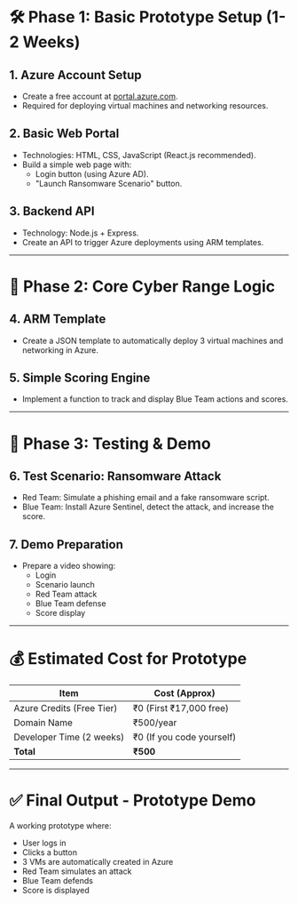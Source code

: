# 🛠️ Phase 1: Basic Prototype Setup (1-2 Weeks)

## 1. Azure Account Setup
- Create a free account at [portal.azure.com](https://portal.azure.com).
- Required for deploying virtual machines and networking resources.

## 2. Basic Web Portal
- Technologies: HTML, CSS, JavaScript (React.js recommended).
- Build a simple web page with:
  - Login button (using Azure AD).
  - "Launch Ransomware Scenario" button.

## 3. Backend API
- Technology: Node.js + Express.
- Create an API to trigger Azure deployments using ARM templates.

---

# 🚀 Phase 2: Core Cyber Range Logic

## 4. ARM Template
- Create a JSON template to automatically deploy 3 virtual machines and networking in Azure.

## 5. Simple Scoring Engine
- Implement a function to track and display Blue Team actions and scores.

---

# 🧪 Phase 3: Testing & Demo

## 6. Test Scenario: Ransomware Attack
- Red Team: Simulate a phishing email and a fake ransomware script.
- Blue Team: Install Azure Sentinel, detect the attack, and increase the score.

## 7. Demo Preparation
- Prepare a video showing:
  - Login
  - Scenario launch
  - Red Team attack
  - Blue Team defense
  - Score display

---

# 💰 Estimated Cost for Prototype

| Item                      | Cost (Approx)           |
|---------------------------|-------------------------|
| Azure Credits (Free Tier) | ₹0 (First ₹17,000 free) |
| Domain Name               | ₹500/year               |
| Developer Time (2 weeks)  | ₹0 (If you code yourself)|
| **Total**                 | **₹500**                |

---

# ✅ Final Output - Prototype Demo

A working prototype where:
- User logs in
- Clicks a button
- 3 VMs are automatically created in Azure
- Red Team simulates an attack
- Blue Team defends
- Score is displayed